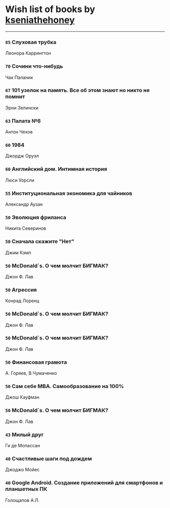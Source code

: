 # Wish list of books by [kseniathehoney](http://vk.com/id440304750)
---

### `85` Слуховая трубка
Леонора Каррингтон

### `70` Сочини что-нибудь
Чак Паланик

### `67` 101 узелок на память. Все об этом знают но никто не помнит
Эрни Зелински

### `63` Палата №6
Антон Чехов

### `60` 1984
Джордж Оруэл

### `60` Английский дом. Интимная история
Люси Уорсли

### `55` Институциональная экономика для чайников
Александр Аузан

### `50` Эволюция фриланса
Никита Северинов

### `50` Сначала скажите "Нет"
Джим Кэмп

### `50` McDonald`s. О чем молчит БИГМАК?
Джон Ф. Лав

### `50` Агрессия
Конрад Лоренц

### `50` McDonald`s. О чем молчит БИГМАК?
Джон Ф. Лав

### `50` McDonald`s. О чем молчит БИГМАК?
Джон Ф. Лав

### `50` Финансовая грамота
А. Горяев, В.Чумаченко

### `50` Сам себе MBA. Самообразование на 100%
Джош Кауфман

### `50` McDonald`s. О чем молчит БИГМАК?
Джон Ф. Лав

### `43` Милый друг
Ги де Мопассан

### `40` Счастливые шаги под дождем
Джоджо Мойес

### `40` Google Android. Создание приложений для смартфонов и планшетных ПК
Голощапов А.Л.

